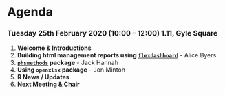 # Agenda

### Tuesday 25th February 2020 (10:00 – 12:00) 1.11, Gyle Square

1. **Welcome & Introductions**
2. **Building html management reports using [`flexdashboard`](https://rmarkdown.rstudio.com/flexdashboard/)** - Alice Byers
3. **[`phsmethods`](https://github.com/Health-SocialCare-Scotland/phsmethods) package** - Jack Hannah
4. **Using `openxlsx` package** - Jon Minton
5. **R News / Updates**
6. **Next Meeting & Chair**
